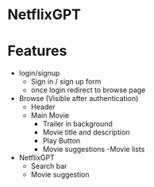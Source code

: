 # NetflixGPT

# Features

- login/signup
    - Sign in / sign up form
    - once login redirect to browse page
- Browse (Visible after authentication)
    - Header
    - Main Movie
        - Trailer in background
        - Movie title and description
        - Play Button
        - Movie suggestions
            -Movie lists
- NetflixGPT
    - Search bar
    - Movie suggestion